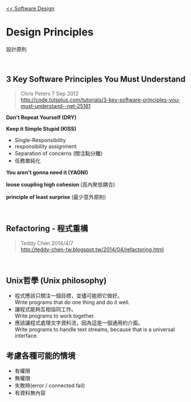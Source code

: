 [<< Software Design](https://github.com/krmfla/research-lab/blob/master/Software-Design/README.md)

# Design Principles

設計原則

<br>

## 3 Key Software Principles You Must Understand
> Chris Peters 7 Sep 2012 <br />
> http://code.tutsplus.com/tutorials/3-key-software-principles-you-must-understand--net-25161

<b>Don't Repeat Yourself (DRY)</b>
<br />

<b>Keep it Simple Stupid (KISS)</b>
 * Single-Responsibility
 * responsibility assignment
 * Separation of concerns (關注點分離)
 * 任務單純化

<b>You aren't gonna need it (YAGNI)</b>
<br />

<b>loose coupling high cohesion </b> (高內聚低耦合)
<br />

<b>principle of least surprise</b> (最少意外原則)

<br />

## Refactoring - 程式重構
> Teddy Chen 2014/4/7<br />
> http://teddy-chen-tw.blogspot.tw/2014/04/refactoring.html

<br />

## Unix哲學 (Unix philosophy)
 * 程式應該只關注一個目標，並儘可能把它做好。<br> Write programs that do one thing and do it well.
 * 讓程式能夠互相協同工作。<br> Write programs to work together.
 * 應該讓程式處理文字資料流，因為這是一個通用的介面。<br> Write programs to handle text streams, because that is a universal interface.
 
## 考慮各種可能的情境
* 有權限
* 無權限
* 失敗時(error / connected fail)
* 有資料無內容
